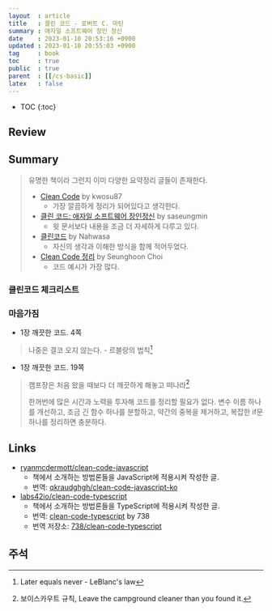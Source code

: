 ```yaml
---
layout  : article
title   : 클린 코드 - 로버트 C. 마틴
summary : 애자일 소프트웨어 장인 정신
date    : 2023-01-10 20:53:16 +0900
updated : 2023-01-10 20:55:03 +0900
tag     : book
toc     : true
public  : true
parent  : [[/cs-basic]]
latex   : false
---
```

* TOC
{:toc}

## Review

## Summary

> 유명한 책이라 그런지 이미 다양한 요약정리 글들이 존재한다.
>
> * [Clean Code](https://kwosu87.gitbooks.io/clean-code/content/) by kwosu87
>     * 가장 깔끔하게 정리가 되어있다고 생각한다.
> * [클린 코드: 애자일 소프트웨어 장인정신](https://saseungmin.github.io/reading_books_record_repository/docs/clean/clean-code/table-of-contents) by saseungmin
>     * 윗 문서보다 내용을 조금 더 자세하게 다루고 있다.
> * [클린코드](https://nahwasa.com/category/Study/클린코드) by Nahwasa
>     * 자신의 생각과 이해한 방식을 함께 적어두었다.
> * [Clean Code 정리](https://csupreme19.github.io/development/2022/01/03/clean-code.html) by Seunghoon Choi
>     * 코드 예시가 가장 많다.

### 클린코드 체크리스트

### 마음가짐

* 1장 깨끗한 코드. 4쪽

> 나중은 결코 오지 않는다. - 르블랑의 법칙[^leblanc]

* 1장 깨끗한 코드. 19쪽

> 캠프장은 처음 왔을 때보다 더 깨끗하게 해놓고 떠나라[^boy-scout]
>
> 한꺼번에 많은 시간과 노력을 투자해 코드를 정리할 필요가 없다. 변수 이름 하나를 개선하고, 조금 긴 함수 하나를 분할하고, 약간의 중복을 제거하고, 복잡한 if문 하나를 정리하면 충분하다.

## Links

* [ryanmcdermott/clean-code-javascript](https://github.com/ryanmcdermott/clean-code-javascript)
    * 책에서 소개하는 방법론들을 JavaScript에 적용시켜 작성한 글.
    * 번역: [qkraudghgh/clean-code-javascript-ko](https://github.com/qkraudghgh/clean-code-javascript-ko)
* [labs42io/clean-code-typescript](https://github.com/labs42io/clean-code-typescript)
    * 책에서 소개하는 방법론들을 TypeScript에 적용시켜 작성한 글.
    * 번역: [clean-code-typescript](https://738.github.io/clean-code-typescript/) by 738
    * 번역 저장소: [738/clean-code-typescript](https://github.com/738/clean-code-typescript)

## 주석

[^leblanc]: Later equals never - LeBlanc's law
[^boy-scout]: 보이스카우트 규칙, Leave the campground cleaner than you found it.
